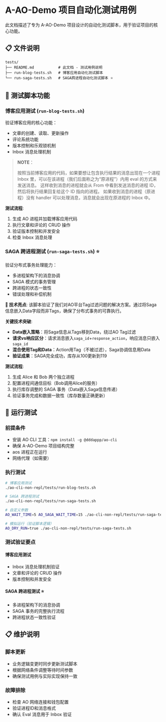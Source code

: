# A-AO-Demo 项目自动化测试用例

此文档描述了专为 A-AO-Demo 项目设计的自动化测试脚本，用于验证项目的核心功能。

## 📋 文件说明

```
tests/
├── README.md           # 此文档 - 测试用例说明
├── run-blog-tests.sh   # 博客应用自动化测试脚本
└── run-saga-tests.sh   # SAGA跨进程自动化测试脚本 ⭐
```

## 🔧 测试脚本功能

### 博客应用测试 (`run-blog-tests.sh`)

验证博客应用的核心功能：
- 文章的创建、读取、更新操作
- 评论系统功能
- 版本控制和乐观锁机制
- Inbox 消息处理机制

> **NOTE**：
> 
> 按照当前博客应用的代码，如果要想让包含执行结果的消息出现在一个进程 Inbox 里，可以在该进程（我们后面称之为“原进程”）内用 eval 的方式来发送消息。
> 这样收到消息的进程就会从 From 中看到发送消息的进程 ID，然后将执行结果回复给这个 ID 指向的进程。
> 如果收到消息的进程（原进程）没有 handler 可以处理消息，消息就会出现在原进程的 Inbox 中。

**测试流程**:
1. 生成 AO 进程并加载博客应用代码
2. 执行文章和评论的 CRUD 操作
3. 验证版本控制和并发安全
4. 检查 Inbox 消息处理

### SAGA 跨进程测试 (`run-saga-tests.sh`) ⭐

验证分布式事务处理能力：
- 多进程架构下的消息协调
- SAGA 模式的事务管理
- 跨进程的状态一致性
- 错误处理和补偿机制

**🎯 技术亮点**: 该脚本验证了我们对AO平台Tag过滤问题的解决方案。通过将Saga信息嵌入Data字段而非Tags，确保了分布式事务的可靠执行。

**关键技术突破**:
- **Data嵌入策略**：将Saga信息从Tags移到Data，绕过AO Tag过滤
- **请求vs响应区分**：请求消息嵌入`saga_id`+`response_action`，响应消息只嵌入`saga_id`
- **混合使用Tag和Data**：Action用Tag（不被过滤），Saga协调信息用Data
- **验证成果**：SAGA完全成功，库存从100更新到119

**测试流程**:
1. 生成 Alice 和 Bob 两个独立进程
2. 配置进程间通信目标（Bob调用Alice的服务）
3. 执行库存调整的 SAGA 事务（Data嵌入Saga信息传递）
4. 验证事务完成和数据一致性（库存数量正确更新）

## 🚀 运行测试

### 前提条件

- 安装 AO CLI 工具：`npm install -g @dddappp/ao-cli`
- 确保 A-AO-Demo 项目结构完整
- aos 进程正在运行
- 网络代理（如需要）

### 执行测试

```bash
# 博客应用测试
./ao-cli-non-repl/tests/run-blog-tests.sh

# SAGA 跨进程测试
./ao-cli-non-repl/tests/run-saga-tests.sh

# 自定义参数
AO_WAIT_TIME=5 AO_SAGA_WAIT_TIME=15 ./ao-cli-non-repl/tests/run-saga-tests.sh

# 模拟运行（验证脚本逻辑）
AO_DRY_RUN=true ./ao-cli-non-repl/tests/run-saga-tests.sh
```

### 测试验证要点

#### 博客应用测试
- Inbox 消息处理机制验证
- 文章和评论的 CRUD 操作
- 版本控制和并发安全

#### SAGA 跨进程测试 ⭐
- 多进程架构下的消息协调
- SAGA 事务的完整执行流程
- 跨进程状态一致性验证

## 📋 维护说明

### 脚本更新
- 业务逻辑变更时同步更新测试脚本
- 根据网络条件调整等待时间参数
- 确保测试用例与实际实现保持一致

### 故障排除
- 检查 AO 网络连接和钱包配置
- 验证进程ID和消息格式
- 确认 Eval 消息用于 Inbox 验证